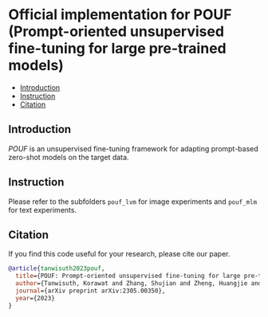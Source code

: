 # Official implementation for POUF (Prompt-oriented unsupervised fine-tuning for large pre-trained models)

- [Introduction](#introduction)
- [Instruction](#instruction)
- [Citation](#citation)

## Introduction
*POUF* is an unsupervised fine-tuning framework for adapting prompt-based zero-shot models on the target data.

## Instruction
Please refer to the subfolders ``pouf_lvm`` for image experiments and ``pouf_mlm`` for text experiments.
   

## Citation
If you find this code useful for your research, please cite our paper.

```bibtex
@article{tanwisuth2023pouf,
  title={POUF: Prompt-oriented unsupervised fine-tuning for large pre-trained models},
  author={Tanwisuth, Korawat and Zhang, Shujian and Zheng, Huangjie and He, Pengcheng and Zhou, Mingyuan},
  journal={arXiv preprint arXiv:2305.00350},
  year={2023}
}
```
